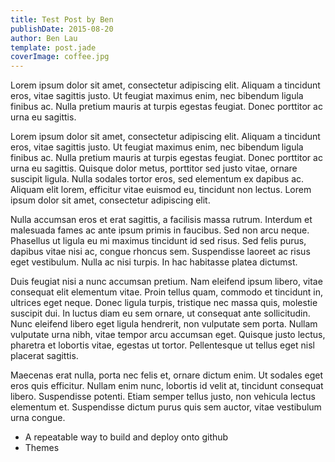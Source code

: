 ```yaml
---
title: Test Post by Ben
publishDate: 2015-08-20
author: Ben Lau
template: post.jade
coverImage: coffee.jpg
---
```


Lorem ipsum dolor sit amet, consectetur adipiscing elit. Aliquam a tincidunt eros, vitae sagittis justo. Ut feugiat maximus enim, nec bibendum ligula finibus ac. Nulla pretium mauris at turpis egestas feugiat. Donec porttitor ac urna eu sagittis.

Lorem ipsum dolor sit amet, consectetur adipiscing elit. Aliquam a tincidunt eros, vitae sagittis justo. Ut feugiat maximus enim, nec bibendum ligula finibus ac. Nulla pretium mauris at turpis egestas feugiat. Donec porttitor ac urna eu sagittis. Quisque dolor metus, porttitor sed justo vitae, ornare suscipit ligula. Nulla sodales tortor eros, sed elementum ex dapibus ac. Aliquam elit lorem, efficitur vitae euismod eu, tincidunt non lectus. Lorem ipsum dolor sit amet, consectetur adipiscing elit.

Nulla accumsan eros et erat sagittis, a facilisis massa rutrum. Interdum et malesuada fames ac ante ipsum primis in faucibus. Sed non arcu neque. Phasellus ut ligula eu mi maximus tincidunt id sed risus. Sed felis purus, dapibus vitae nisi ac, congue rhoncus sem. Suspendisse laoreet ac risus eget vestibulum. Nulla ac nisi turpis. In hac habitasse platea dictumst.

Duis feugiat nisi a nunc accumsan pretium. Nam eleifend ipsum libero, vitae consequat elit elementum vitae. Proin tellus quam, commodo et tincidunt in, ultrices eget neque. Donec ligula turpis, tristique nec massa quis, molestie suscipit dui. In luctus diam eu sem ornare, ut consequat ante sollicitudin. Nunc eleifend libero eget ligula hendrerit, non vulputate sem porta. Nullam vulputate urna nibh, vitae tempor arcu accumsan eget. Quisque justo lectus, pharetra et lobortis vitae, egestas ut tortor. Pellentesque ut tellus eget nisl placerat sagittis.

Maecenas erat nulla, porta nec felis et, ornare dictum enim. Ut sodales eget eros quis efficitur. Nullam enim nunc, lobortis id velit at, tincidunt consequat libero. Suspendisse potenti. Etiam semper tellus justo, non vehicula lectus elementum et. Suspendisse dictum purus quis sem auctor, vitae vestibulum urna congue.


* A repeatable way to build and deploy onto github
* Themes
